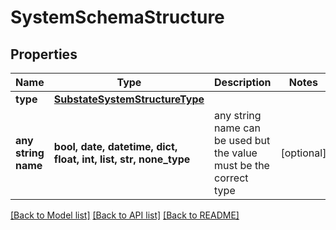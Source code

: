 # SystemSchemaStructure


## Properties
Name | Type | Description | Notes
------------ | ------------- | ------------- | -------------
**type** | [**SubstateSystemStructureType**](SubstateSystemStructureType.md) |  | 
**any string name** | **bool, date, datetime, dict, float, int, list, str, none_type** | any string name can be used but the value must be the correct type | [optional]

[[Back to Model list]](../README.md#documentation-for-models) [[Back to API list]](../README.md#documentation-for-api-endpoints) [[Back to README]](../README.md)


